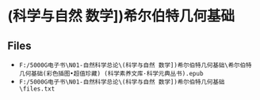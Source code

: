 # (科学与自然 数学])希尔伯特几何基础

## Files

- `F:/5000G电子书\N01-自然科学总论\(科学与自然 数学])希尔伯特几何基础\希尔伯特几何基础(彩色插图•超值珍藏) (科学素养文库·科学元典丛书).epub`
- `F:/5000G电子书\N01-自然科学总论\(科学与自然 数学])希尔伯特几何基础\files.txt`
